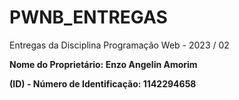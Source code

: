 # PWNB_ENTREGAS

Entregas da Disciplina Programação Web - 2023 / 02

<b> Nome do Proprietário: <b> Enzo Angelin Amorim

<b> (ID) - Número de Identificação: <b> 1142294658
